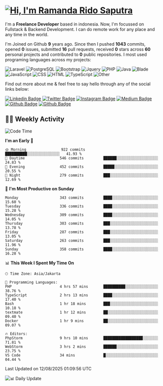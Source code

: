 # [![Hi, I'm Ramanda Rido Saputra](https://readme-typing-svg.herokuapp.com?size=24&vCenter=true&lines=%F0%9F%91%8B+Hi%2C+I'm+Ramanda+Rido+Saputra+;%F0%9F%92%BB+Fullstack+Web+Developer+)](https://git.io/typing-svg)

I'm a **Freelance Developer** based in indonesia. Now, I'm focussed on Fullstack & Backend Development. I can do remote work for any place and any time in the world.

I'm Joined on Github **9** years ago. Since then I pushed **1043** commits, opened **0** issues, submitted **16** pull requests, received **0** stars across **60** personal projects and contributed to **0** public repositories.
I most used programing languages across my projects:

![Laravel](https://img.shields.io/badge/Laravel-FF2D20?flat&logo=laravel&logoColor=white)
![PostgreSQL](https://img.shields.io/badge/PostgreSQL-316192?flat&logo=postgresql&logoColor=white)
![Bootstrap](https://img.shields.io/badge/Bootstrap-563D7C?flat&logo=bootstrap&logoColor=white)
![Jquery](https://img.shields.io/badge/jQuery-0769AD?flat&logo=jquery&logoColor=white)
![PHP](https://img.shields.io/badge/-PHP-%234F5D95?style=flat&logo=PHP&logoColor=white)
![Java](https://img.shields.io/badge/-Java-%23b07219?style=flat&logo=Java&logoColor=white)
![Blade](https://img.shields.io/badge/-Blade-%23f7523f?style=flat&logo=Blade&logoColor=white)
![JavaScript](https://img.shields.io/badge/-JavaScript-%23f1e05a?style=flat&logo=JavaScript&logoColor=white)
![CSS](https://img.shields.io/badge/-CSS-%23663399?style=flat&logo=CSS&logoColor=white)
![HTML](https://img.shields.io/badge/-HTML-%23e34c26?style=flat&logo=HTML&logoColor=white)
![TypeScript](https://img.shields.io/badge/-TypeScript-%233178c6?style=flat&logo=TypeScript&logoColor=white)
![Other](https://img.shields.io/badge/-Other-%23ededed?style=flat&logo=Other&logoColor=white)

Find out more about me & feel free to say hello through any of the social links below:

[![Linkedin Badge](https://img.shields.io/badge/-ramandaaridogh-blue?style=flat&logo=Linkedin&logoColor=white&link=https://www.linkedin.com/in/ramanda-rido-saputra/)](https://www.linkedin.com/in/ramanda-rido-saputra/)
[![Twitter Badge](https://img.shields.io/badge/-ramandaaridogh-%231DA1F2.svg?style=flat&logo=twitter&logoColor=white&link=https://www.twitter.com/ramandaaridogh)](https://www.twitter.com/ramandaaridogh/)
[![Instagram Badge](https://img.shields.io/badge/-ramandaaridogh-purple?style=flat&logo=instagram&logoColor=white&link=https://instagram.com/ramandaaridogh_/)](https://instagram.com/ramandaaridogh_)
[![Medium Badge](https://img.shields.io/badge/-@ramandaaridogh-%2312100E.svg?style=flat&logo=Medium&logoColor=white&link=https://medium.com/@ramandaaridogh/)](https://medium.com/@ramandaaridogh)
[![Github Badge](https://img.shields.io/badge/-@ramandaaridogh-100000.svg?style=flat&logo=github&logoColor=white&link=https://github.com/ramandaaridogh)](https://github.com/ramandaaridogh)
[![Github Badge](https://img.shields.io/badge/-@mxcode-100000.svg?style=flat&logo=github&logoColor=white&link=https://github.com/ramanda-mxcode)](https://github.com/ramanda-mxcode)

## 👨‍💻 Weekly Activity
<!--START_SECTION:waka-->
![Code Time](http://img.shields.io/badge/Code%20Time-1%2C454%20hrs%2056%20mins-blue)

**I'm an Early 🐤** 

```text
🌞 Morning                922 commits         ██████████░░░░░░░░░░░░░░░   41.93 % 
🌆 Daytime                546 commits         ██████░░░░░░░░░░░░░░░░░░░   24.83 % 
🌃 Evening                452 commits         █████░░░░░░░░░░░░░░░░░░░░   20.55 % 
🌙 Night                  279 commits         ███░░░░░░░░░░░░░░░░░░░░░░   12.69 % 
```
📅 **I'm Most Productive on Sunday** 

```text
Monday                   343 commits         ████░░░░░░░░░░░░░░░░░░░░░   15.60 % 
Tuesday                  336 commits         ████░░░░░░░░░░░░░░░░░░░░░   15.28 % 
Wednesday                309 commits         ████░░░░░░░░░░░░░░░░░░░░░   14.05 % 
Thursday                 303 commits         ███░░░░░░░░░░░░░░░░░░░░░░   13.78 % 
Friday                   287 commits         ███░░░░░░░░░░░░░░░░░░░░░░   13.05 % 
Saturday                 263 commits         ███░░░░░░░░░░░░░░░░░░░░░░   11.96 % 
Sunday                   358 commits         ████░░░░░░░░░░░░░░░░░░░░░   16.28 % 
```


📊 **This Week I Spent My Time On** 

```text
🕑︎ Time Zone: Asia/Jakarta

💬 Programming Languages: 
PHP                      4 hrs 57 mins       ██████████░░░░░░░░░░░░░░░   38.76 % 
TypeScript               2 hrs 13 mins       ████░░░░░░░░░░░░░░░░░░░░░   17.40 % 
Bash                     1 hr 18 mins        ███░░░░░░░░░░░░░░░░░░░░░░   10.18 % 
textmate                 1 hr 12 mins        ██░░░░░░░░░░░░░░░░░░░░░░░   09.40 % 
Docker                   1 hr 9 mins         ██░░░░░░░░░░░░░░░░░░░░░░░   09.07 % 

🔥 Editors: 
PhpStorm                 9 hrs 10 mins       ██████████████████░░░░░░░   71.81 % 
WebStorm                 3 hrs 2 mins        ██████░░░░░░░░░░░░░░░░░░░   23.75 % 
VS Code                  34 mins             █░░░░░░░░░░░░░░░░░░░░░░░░   04.44 % 
```


 Last Updated on 12/08/2025 01:09:56 UTC
<!--END_SECTION:waka-->

![📊 Daily Update](https://github.com/ramandaaridogh/ramandaaridogh/actions/workflows/update-activity.yml/badge.svg)

